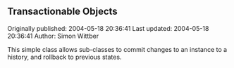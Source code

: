 ## Transactionable Objects

Originally published: 2004-05-18 20:36:41
Last updated: 2004-05-18 20:36:41
Author: Simon Wittber

This simple class allows sub-classes to commit changes to an instance to a history, and rollback to previous states.